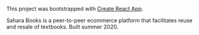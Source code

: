 This project was bootstrapped with [Create React App](https://github.com/facebook/create-react-app).

Sahara Books is a peer-to-peer ecommerce platform that facilitates reuse and resale of textbooks. Built summer 2020.

